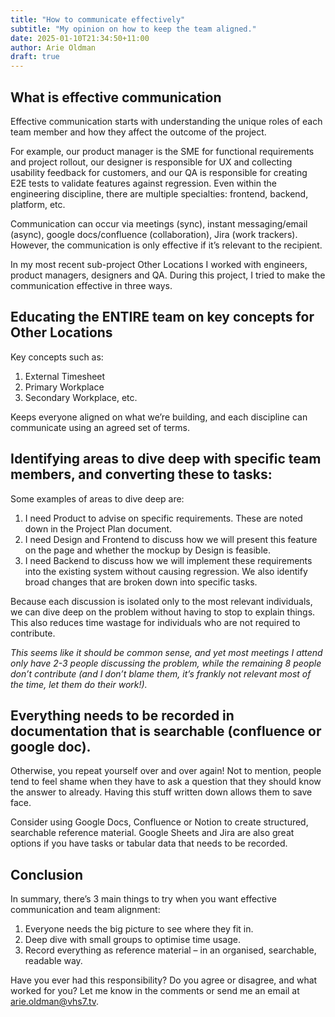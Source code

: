 ```yaml
---
title: "How to communicate effectively"
subtitle: "My opinion on how to keep the team aligned."
date: 2025-01-10T21:34:50+11:00
author: Arie Oldman
draft: true
---
```


## What is effective communication

Effective communication starts with understanding the unique roles of each team member and how they affect the outcome of the project.

For example, our product manager is the SME for functional requirements and project rollout, our designer is responsible for UX and collecting usability feedback for customers, and our QA is responsible for creating E2E tests to validate features against regression. Even within the engineering discipline, there are multiple specialties: frontend, backend, platform, etc.

Communication can occur via meetings (sync), instant messaging/email (async), google docs/confluence (collaboration), Jira (work trackers). However, the communication is only effective if it’s relevant to the recipient.

In my most recent sub-project Other Locations I worked with engineers, product managers, designers and QA. During this project, I tried to make the communication effective in three ways.

## Educating the ENTIRE team on key concepts for Other Locations

Key concepts such as:

1. External Timesheet
2. Primary Workplace
3. Secondary Workplace, etc.

Keeps everyone aligned on what we’re building, and each discipline can communicate using an agreed set of terms.

## Identifying areas to dive deep with specific team members, and converting these to tasks:

Some examples of areas to dive deep are:

1. I need Product to advise on specific requirements. These are noted down in the Project Plan document.
2. I need Design and Frontend to discuss how we will present this feature on the page and whether the mockup by Design is feasible.
3. I need Backend to discuss how we will implement these requirements into the existing system without causing regression. We also identify broad changes that are broken down into specific tasks.

Because each discussion is isolated only to the most relevant individuals, we can dive deep on the problem without having to stop to explain things. This also reduces time wastage for individuals who are not required to contribute.

_This seems like it should be common sense, and yet most meetings I attend only have 2-3 people discussing the problem, while the remaining 8 people don’t contribute (and I don’t blame them, it’s frankly not relevant most of the time, let them do their work!)._

## Everything needs to be recorded in documentation that is searchable (confluence or google doc).

Otherwise, you repeat yourself over and over again! Not to mention, people tend to feel shame when they have to ask a question that they should know the answer to already. Having this stuff written down allows them to save face.

Consider using Google Docs, Confluence or Notion to create structured, searchable reference material. Google Sheets and Jira are also great options if you have tasks or tabular data that needs to be recorded.

## Conclusion

In summary, there’s 3 main things to try when you want effective communication and team alignment:

1. Everyone needs the big picture to see where they fit in.
2. Deep dive with small groups to optimise time usage.
3. Record everything as reference material – in an organised, searchable, readable way.

Have you ever had this responsibility? Do you agree or disagree, and what worked for you? Let me know in the comments or send me an email at arie.oldman@vhs7.tv.

